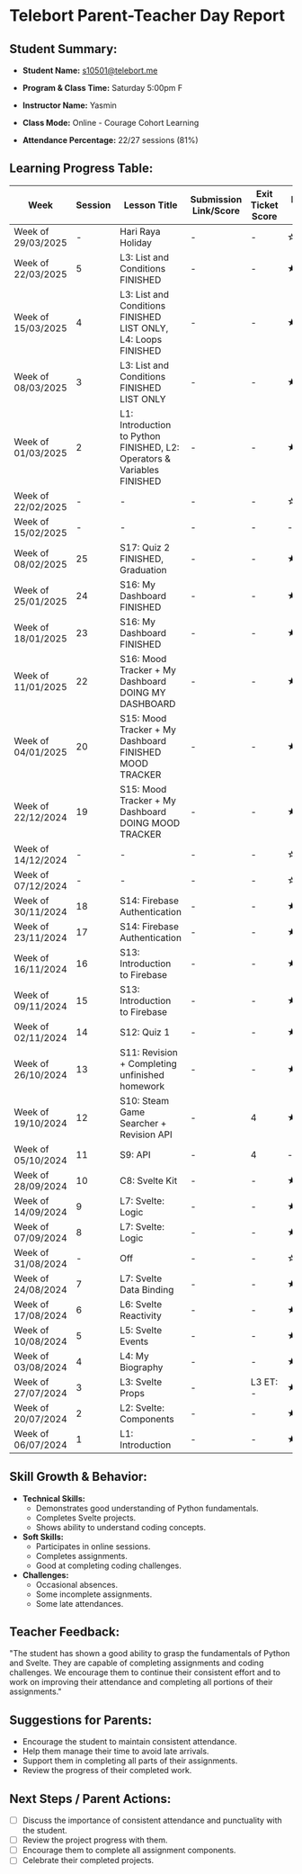 # Telebort Parent-Teacher Day Report

## Student Summary:

* **Student Name:** s10501@telebort.me

* **Program & Class Time:** Saturday 5:00pm F

* **Instructor Name:** Yasmin 

* **Class Mode:** Online - Courage Cohort Learning

* **Attendance Percentage:** 22/27 sessions (81%)


## Learning Progress Table:

| Week             | Session | Lesson Title                                | Submission Link/Score           | Exit Ticket Score | Progress Rating |
|------------------|---------|---------------------------------------------|---------------------------------|-------------------|-----------------|
| Week of 29/03/2025 | -       | Hari Raya Holiday                           | -                               | -                 | ☆☆☆☆☆         |
| Week of 22/03/2025 | 5       | L3: List and Conditions FINISHED            | -                               | -                 | ★★★★☆        |
| Week of 15/03/2025 | 4       | L3: List and Conditions FINISHED LIST ONLY, L4: Loops FINISHED | -                               | -                 | ★★★★☆        |
| Week of 08/03/2025 | 3       | L3: List and Conditions FINISHED LIST ONLY | -                               | -                 | ★★★★☆        |
| Week of 01/03/2025 | 2       | L1: Introduction to Python FINISHED, L2: Operators & Variables FINISHED | -                               | -                 | ★★★★☆        |
| Week of 22/02/2025 | -       | -                                           | -                               | -                 | ☆☆☆☆☆         |
| Week of 15/02/2025 | -       | -                                           | -                               | -                 | -               |
| Week of 08/02/2025 | 25      | S17: Quiz 2 FINISHED, Graduation           | -                               | -                 | ★★★★★        |
| Week of 25/01/2025 | 24      | S16: My Dashboard FINISHED                 | -                               | -                 | ★★★★☆        |
| Week of 18/01/2025 | 23      | S16: My Dashboard FINISHED                 | -                               | -                 | ★★★★☆        |
| Week of 11/01/2025 | 22      | S16: Mood Tracker + My Dashboard DOING MY DASHBOARD | -                               | -                 | ★★★☆☆         |
| Week of 04/01/2025 | 20      | S15: Mood Tracker + My Dashboard FINISHED MOOD TRACKER | -                               | -                 | ★★★☆☆         |
| Week of 22/12/2024 | 19      | S15: Mood Tracker + My Dashboard DOING MOOD TRACKER | -                               | -                 | ★★★☆☆         |
| Week of 14/12/2024 | -       | -                                           | -                               | -                 | ☆☆☆☆☆         |
| Week of 07/12/2024 | -       | -                                           | -                               | -                 | ☆☆☆☆☆         |
| Week of 30/11/2024 | 18      | S14: Firebase Authentication                | -                               | -                 | ★★★☆☆         |
| Week of 23/11/2024 | 17      | S14: Firebase Authentication                | -                               | -                 | ★★★☆☆         |
| Week of 16/11/2024 | 16      | S13: Introduction to Firebase               | -                               | -                 | ★★★★☆        |
| Week of 09/11/2024 | 15      | S13: Introduction to Firebase               | -                               | -                 | ★★★★☆        |
| Week of 02/11/2024 | 14      | S12: Quiz 1                                 | -                               | -                 | ★★★★☆        |
| Week of 26/10/2024 | 13      | S11: Revision + Completing unfinished homework | -                               | -                 | ★★★★☆        |
| Week of 19/10/2024 | 12      | S10: Steam Game Searcher + Revision API     | -                               | 4                 | ★★★☆☆         |
| Week of 05/10/2024 | 11      | S9: API                                     | -                               | 4                 | -               |
| Week of 28/09/2024 | 10      | C8: Svelte Kit                              | -                               | -                 | ★★★★☆        |
| Week of 14/09/2024 | 9       | L7: Svelte: Logic                           | -                               | -                 | ★★★★☆        |
| Week of 07/09/2024 | 8       | L7: Svelte: Logic                           | -                               | -                 | ★★★★☆        |
| Week of 31/08/2024 | -       | Off                                         | -                               | -                 | ☆☆☆☆☆         |
| Week of 24/08/2024 | 7       | L7: Svelte Data Binding                     | -                               | -                 | ★★★★☆        |
| Week of 17/08/2024 | 6       | L6: Svelte Reactivity                       | -                               | -                 | ★★★★☆        |
| Week of 10/08/2024 | 5       | L5: Svelte Events                           | -                               | -                 | ★★★☆☆         |
| Week of 03/08/2024 | 4       | L4: My Biography                            | -                               | -                 | ★★★☆☆         |
| Week of 27/07/2024 | 3       | L3: Svelte Props                            | -                               | L3 ET: -          | ★★★☆☆         |
| Week of 20/07/2024 | 2       | L2: Svelte: Components                      | -                               | -                 | ★★★☆☆         |
| Week of 06/07/2024 | 1       | L1: Introduction                            | -                               | -                 | ★★★☆☆         |

## Skill Growth & Behavior:

* **Technical Skills:**
    * Demonstrates good understanding of Python fundamentals.
    * Completes Svelte projects.
    * Shows ability to understand coding concepts.
* **Soft Skills:**
    * Participates in online sessions.
    * Completes assignments.
    * Good at completing coding challenges.
* **Challenges:**
    * Occasional absences.
    * Some incomplete assignments.
    * Some late attendances.

## Teacher Feedback:

"The student has shown a good ability to grasp the fundamentals of Python and Svelte. They are capable of completing assignments and coding challenges. We encourage them to continue their consistent effort and to work on improving their attendance and completing all portions of their assignments."

## Suggestions for Parents:

* Encourage the student to maintain consistent attendance.
* Help them manage their time to avoid late arrivals.
* Support them in completing all parts of their assignments.
* Review the progress of their completed work.

## Next Steps / Parent Actions:

* [ ] Discuss the importance of consistent attendance and punctuality with the student.
* [ ] Review the project progress with them.
* [ ] Encourage them to complete all assignment components.
* [ ] Celebrate their completed projects.